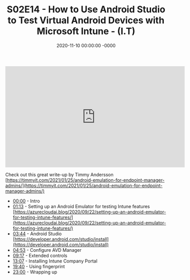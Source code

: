 ﻿---
layout: post
title: "S02E14 - How to Use Android Studio to Test Virtual Android Devices with Microsoft Intune - (I.T)"
date: 2020-11-10 00:00:00 -0000
categories:
---

<iframe loading="lazy" width="560" height="315" src="https://www.youtube.com/embed/ijyWRgrirWw" title="YouTube video player" frameborder="0" allow="accelerometer; autoplay; clipboard-write; encrypted-media; gyroscope; picture-in-picture" allowfullscreen></iframe>

Check out this great write-up by Timmy Andersson
[https://timmyit.com/2021/01/25/android-emulation-for-endpoint-manager-admins/](https://timmyit.com/2021/01/25/android-emulation-for-endpoint-manager-admins/)

- [00:00](https://www.youtube.com/watch?v=ijyWRgrirWw&t=0s) - Intro  
- [01:13](https://www.youtube.com/watch?v=ijyWRgrirWw&t=73s) - Setting up an Android Emulator for testing Intune features  
[https://azurecloudai.blog/2020/09/22/setting-up-an-android-emulator-for-testing-intune-features/](https://azurecloudai.blog/2020/09/22/setting-up-an-android-emulator-for-testing-intune-features/)  
- [03:44](https://www.youtube.com/watch?v=ijyWRgrirWw&t=224s) - Android Studio  
[https://developer.android.com/studio/install](https://developer.android.com/studio/install)  
- [04:53](https://www.youtube.com/watch?v=ijyWRgrirWw&t=293s) - Configure AVD Manager  
- [09:17](https://www.youtube.com/watch?v=ijyWRgrirWw&t=557s) - Extended controls  
- [13:07](https://www.youtube.com/watch?v=ijyWRgrirWw&t=787s) - Installing Intune Company Portal  
- [19:40](https://www.youtube.com/watch?v=ijyWRgrirWw&t=1180s) - Using fingerprint  
- [23:00](https://www.youtube.com/watch?v=ijyWRgrirWw&t=1380s) - Wrapping up  

